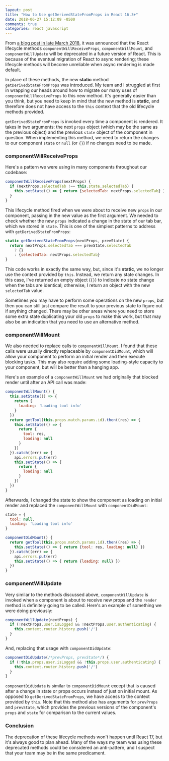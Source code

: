 ```yaml
---
layout: post
title: "How to Use getDerivedStateFromProps in React 16.3+"
date: 2018-06-27 15:12:09 -0500
comments: true
categories: react javascript
---
```


From [a blog post in late March 2018](https://reactjs.org/blog/2018/03/27/update-on-async-rendering.html), it was announced that the React lifecycle methods `componentWillReceiveProps`, `componentWillMount`, and `componentWillUpdate` will be deprecated in a future version of React. This is because of the eventual migration of React to async rendering; these lifecycle methods will become unreliable when async rendering is made default.

In place of these methods, the new **static** method `getDerivedStateFromProps` was introduced. My team and I struggled at first in wrapping our heads around how to migrate our many uses of `componentWillReceiveProps` to this new method. It's generally easier than you think, but you need to keep in mind that the new method is **static**, and therefore does not have access to the `this` context that the old lifecycle methods provided.

`getDerivedStateFromProps` is invoked every time a component is rendered. It takes in two arguments: the next `props` object (which may be the same as the previous object) and the previous `state` object of the component in question. When implementing this method, we need to return the changes to our component `state` or `null` (or `{}`) if no changes need to be made.

### componentWillReceiveProps ###

Here's a pattern we were using in many components throughout our codebase:

``` javascript
componentWillReceiveProps(nextProps) {
  if (nextProps.selectedTab !== this.state.selectedTab) {
    this.setState(() => { return {selectedTab: nextProps.selectedTab} })
  }
}
```

This lifecycle method fired when we were about to receive new `props` in our component, passing in the new value as the first argument. We needed to check whether the new `props` indicated a change in the state of our tab bar, which we stored in `state`. This is one of the simplest patterns to address with `getDerivedStateFromProps`:

``` javascript
static getDerivedStateFromProps(nextProps, prevState) {
  return nextProps.selectedTab === prevState.selectedTab
    ? {}
    : {selectedTab: nextProps.selectedTab}
}
```

This code works in exactly the same way, but, since it's **static**, we no longer use the context provided by `this`. Instead, we return any state changes. In this case, I've returned an empty object (`{}`) to indicate no state change when the tabs are identical; otherwise, I return an object with the new `selectedTab` value.

Sometimes you may have to perform some operations on the new `props`, but then you can still just compare the result to your previous state to figure out if anything changed. There may be other areas where you need to store some extra state duplicating your old `props` to make this work, but that may also be an indication that you need to use an alternative method.

### componentWillMount ###

We also needed to replace calls to `componentWillMount`. I found that these calls were usually directly replaceable by `componentDidMount`, which will allow your component to perform an initial render and then execute blocking tasks. This may also require adding some loading-style capacity to your component, but will be better than a hanging app.

Here's an example of a `componentWillMount` we had originally that blocked render until after an API call was made:

``` javascript
componentWillMount() {
  this.setState(() => {
    return {
      loading: 'Loading tool info'
    }
  })
  return getTool(this.props.match.params.id).then((res) => {
    this.setState(() => {
      return {
        tool: res,
        loading: null
      }
    })
  }).catch((err) => {
    api.errors.put(err)
    this.setState(() => {
      return {
        loading: null
      }
    })
  })
}
```

Afterwards, I changed the state to show the component as loading on initial render and replaced the `componentWillMount` with `componentDidMount`:

``` javascript
state = {
  tool: null,
  loading: 'Loading tool info'
}

componentDidMount() {
  return getTool(this.props.match.params.id).then((res) => {
    this.setState(() => { return {tool: res, loading: null} })
  }).catch((err) => {
    api.errors.put(err)
    this.setState(() => { return {loading: null} })
  })
}
```

### componentWillUpdate ###

Very similar to the methods discussed above, `componentWillUpdate` is invoked when a component is about to receive new props and the `render` method is definitely going to be called. Here's an example of something we were doing previously:

``` javascript
componentWillUpdate(nextProps) {
  if (!nextProps.user.isLogged && !nextProps.user.authenticating) {
    this.context.router.history.push('/')
  }
}
```

And, replacing that usage with `componentDidUpdate`:

``` javascript
componentDidUpdate(/*prevProps, prevState*/) {
  if (!this.props.user.isLogged && !this.props.user.authenticating) {
    this.context.router.history.push('/')
  }
}
```

`componentDidUpdate` is similar to `componentDidMount` except that is caused after a change in state or props occurs instead of just on initial mount. As opposed to `getDerivedStateFromProps`, we have access to the context provided by `this`. Note that this method also has arguments for `prevProps` and `prevState`, which provides the previous versions of the component's `props` and `state` for comparison to the current values.

### Conclusion ###

The deprecation of these lifecycle methods won't happen until React 17, but it's always good to plan ahead. Many of the ways my team was using these deprecated methods could be considered an anti-pattern, and I suspect that your team may be in the same predicament.
